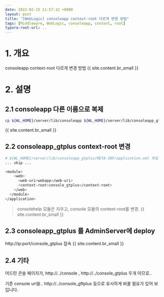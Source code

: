```yaml
---
date: 2022-02-15 11:57:12 +0900
layout: post
title: "[WebLogic] consoleapp context-root 다르게 변경 방법"
tags: [Middleware, WebLogic, consoleapp, context, root]
typora-root-url: ..
---
```



# 1. 개요

consoleapp context-root 다르게 변경 방법
{{ site.content.br_small }}
# 2. 설명

## 2.1 consoleapp 다른 이름으로 복제

```sh
cp ${WL_HOME}/server/lib/consoleapp ${WL_HOME}/server/lib/consoleapp_gtplus
```
{{ site.content.br_small }}
## 2.2 consoleapp_gtplus context-root 변경

```sh
# ${WL_HOME}/server/lib/consoleapp_gtplus/META-INF/application.xml 파일 편집
... skip ...

<module>
    <web>
      <web-uri>webapp</web-uri>
      <context-root>console_gtplus</context-root>
    </web>
  </module>
</application>
```

> consolehelp 모듈은 지우고, console 모듈의 context-root를 변경.
{{ site.content.br_small }}
## 2.3 consoleapp_gtplus 를 AdminServer에 deploy

http://ip:port/console_gtplus 접속
{{ site.content.br_small }}
## 2.4 기타

어드민 콘솔 페이지가, http://../console  ,  http://../console_gtplus 두개 이므로..

기존 console url을.. http://../console_gftplus 등으로 유사하게 바꿀 필요가 있어 보입니다.
